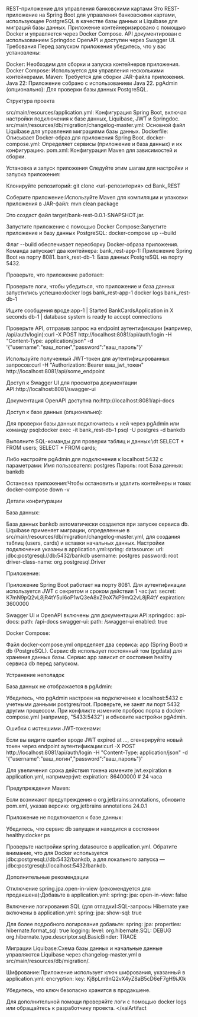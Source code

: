 REST-приложение для управления банковскими картами
Это REST-приложение на Spring Boot для управления банковскими картами, использующее PostgreSQL в качестве базы данных и Liquibase для миграций базы данных. Приложение контейнеризировано с помощью Docker и управляется через Docker Compose. API документирован с использованием Springdoc OpenAPI и доступен через Swagger UI.
Требования
Перед запуском приложения убедитесь, что у вас установлены:

Docker: Необходим для сборки и запуска контейнеров приложения.
Docker Compose: Используется для управления несколькими контейнерами.
Maven: Требуется для сборки JAR-файла приложения.
Java 22: Приложение собрано с использованием Java 22.
pgAdmin (опционально): Для проверки базы данных PostgreSQL.

Структура проекта

src/main/resources/application.yml: Конфигурация Spring Boot, включая настройки подключения к базе данных, Liquibase, JWT и Springdoc.
src/main/resources/db/migration/changelog-master.yml: Основной файл Liquibase для управления миграциями базы данных.
Dockerfile: Описывает Docker-образ для приложения Spring Boot.
docker-compose.yml: Определяет сервисы (приложение и база данных) и их конфигурацию.
pom.xml: Конфигурация Maven для зависимостей и сборки.

Установка и запуск приложения
Следуйте этим шагам для настройки и запуска приложения:

Клонируйте репозиторий:
git clone <url-репозитория>
cd Bank_REST


Соберите приложение:Используйте Maven для компиляции и упаковки приложения в JAR-файл:
mvn clean package

Это создаст файл target/bank-rest-0.0.1-SNAPSHOT.jar.

Запустите приложение с помощью Docker Compose:Запустите приложение и базу данных PostgreSQL:
docker-compose up --build


Флаг --build обеспечивает пересборку Docker-образа приложения.
Команда запускает два контейнера:
bank_rest-app-1: Приложение Spring Boot на порту 8081.
bank_rest-db-1: База данных PostgreSQL на порту 5432.




Проверьте, что приложение работает:

Проверьте логи, чтобы убедиться, что приложение и база данных запустились успешно:docker logs bank_rest-app-1
docker logs bank_rest-db-1

Ищите сообщения вроде:app-1 | Started BankCardsApplication in X seconds
db-1  | database system is ready to accept connections


Проверьте API, отправив запрос на endpoint аутентификации (например, /api/auth/login):curl -X POST http://localhost:8081/api/auth/login -H "Content-Type: application/json" -d '{"username":"ваш_логин","password":"ваш_пароль"}'

Используйте полученный JWT-токен для аутентифицированных запросов:curl -H "Authorization: Bearer ваш_jwt_токен" http://localhost:8081/api/some_endpoint


Доступ к Swagger UI для просмотра документации API:http://localhost:8081/swagger-ui

Документация OpenAPI доступна по:http://localhost:8081/api-docs




Доступ к базе данных (опционально):

Для проверки базы данных подключитесь к ней через pgAdmin или команду psql:docker exec -it bank_rest-db-1 psql -U postgres -d bankdb

Выполните SQL-команды для проверки таблиц и данных:\dt
SELECT * FROM users;
SELECT * FROM cards;


Либо настройте pgAdmin для подключения к localhost:5432 с параметрами:
Имя пользователя: postgres
Пароль: root
База данных: bankdb




Остановка приложения:Чтобы остановить и удалить контейнеры и тома:
docker-compose down -v



Детали конфигурации

База данных:

База данных bankdb автоматически создается при запуске сервиса db.
Liquibase применяет миграции, определенные в src/main/resources/db/migration/changelog-master.yml, для создания таблиц (users, cards) и вставки начальных данных.
Настройки подключения указаны в application.yml:spring:
datasource:
url: jdbc:postgresql://db:5432/bankdb
username: postgres
password: root
driver-class-name: org.postgresql.Driver




Приложение:

Приложение Spring Boot работает на порту 8081.
Для аутентификации используется JWT с секретом и сроком действия 1 час:jwt:
secret: K7mN9pQ2vL8jR4tY5uI6oP1wQ3eA8xZ9oX7kP9mQ2vL8jR4tY
expiration: 3600000


Swagger UI и OpenAPI включены для документации API:springdoc:
api-docs:
path: /api-docs
swagger-ui:
path: /swagger-ui
enabled: true




Docker Compose:

Файл docker-compose.yml определяет два сервиса: app (Spring Boot) и db (PostgreSQL).
Сервис db использует постоянный том (pgdata) для хранения данных базы.
Сервис app зависит от состояния healthy сервиса db перед запуском.



Устранение неполадок

База данных не отображается в pgAdmin:

Убедитесь, что pgAdmin настроен на подключение к localhost:5432 с учетными данными postgres/root.
Проверьте, не занят ли порт 5432 другим процессом. При конфликте измените проброс порта в docker-compose.yml (например, "5433:5432") и обновите настройки pgAdmin.


Ошибки с истекшими JWT-токенами:

Если вы видите ошибки вроде JWT expired at ..., сгенерируйте новый токен через endpoint аутентификации:curl -X POST http://localhost:8081/api/auth/login -H "Content-Type: application/json" -d '{"username":"ваш_логин","password":"ваш_пароль"}'


Для увеличения срока действия токена измените jwt.expiration в application.yml, например:jwt:
expiration: 86400000 # 24 часа




Предупреждения Maven:

Если возникают предупреждения о org.jetbrains:annotations, обновите pom.xml, указав версию:<dependency>
<groupId>org.jetbrains</groupId>
<artifactId>annotations</artifactId>
<version>24.0.1</version>
</dependency>




Приложение не подключается к базе данных:

Убедитесь, что сервис db запущен и находится в состоянии healthy:docker ps


Проверьте настройки spring.datasource в application.yml. Обратите внимание, что для Docker используется jdbc:postgresql://db:5432/bankdb, а для локального запуска — jdbc:postgresql://localhost:5432/bankdb.



Дополнительные рекомендации

Отключение spring.jpa.open-in-view (рекомендуется для продакшена):Добавьте в application.yml:
spring:
jpa:
open-in-view: false


Включение логирования SQL (для отладки):SQL-запросы Hibernate уже включены в application.yml:
spring:
jpa:
show-sql: true

Для более подробного логирования добавьте:
spring:
jpa:
properties:
hibernate.format_sql: true
logging:
level:
org.hibernate.SQL: DEBUG
org.hibernate.type.descriptor.sql.BasicBinder: TRACE


Миграции Liquibase:Схема базы данных и начальные данные управляются Liquibase через changelog-master.yml в src/main/resources/db/migration/.

Шифрование:Приложение использует ключ шифрования, указанный в application.yml:
encryption:
key: Kj8pLm9nQ2vX4yZ8aB5cD6eF7gH9iJ0k

Убедитесь, что ключ безопасно хранится в продакшене.


Для дополнительной помощи проверяйте логи с помощью docker logs или обращайтесь к разработчику проекта.
</xaiArtifact